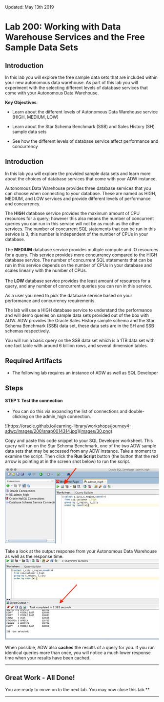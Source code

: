 Updated: May 13th 2019

# Lab 200: Working with Data Warehouse Services and the Free Sample Data Sets

## Introduction
 In this lab you will explore the free sample data sets that are included within your new autonomous data warehouse. As part of this lab you will experiment with the selecting different levels of database services that come with your Autonomous Data Warehouse.

 **Key Objectives**:

-   Learn about the different levels of Autonomous Data Warehouse service (HIGH, MEDIUM, LOW)

-   Learn about the Star Schema Benchmark (SSB) and Sales History (SH) sample data sets

-   See how the different levels of database service affect performance and concurrency

Introduction
------------

 In this lab you will explore the provided sample data sets and learn more about the choices of database services that come with your ADW instance.

 Autonomous Data Warehouse provides three database services that you can choose when connecting to your database. These are named as HIGH, MEDIUM, and LOW services and provide different levels of performance and concurrency.

The **HIGH** database service provides the maximum amount of CPU resources for a query; however this also means the number of concurrent queries you can run in this service will not be as much as the other services. The number of concurrent SQL statements that can be run in this service is 3, this number is independent of the number of CPUs in your database. \
\
The **MEDIUM** database service provides multiple compute and IO resources for a query. This service provides more concurrency compared to the HIGH database service. The number of concurrent SQL statements that can be run in this service depends on the number of CPUs in your database and scales linearly with the number of CPUs. \
\
The **LOW** database service provides the least amount of resources for a query, and any number of concurrent queries you can run in this service. 

 As a user you need to pick the database service based on your performance and concurrency requirements.

 The lab will use a HIGH database service to understand the performance and will demo queries on sample data sets provided out of the box with ADW. ADW provides the Oracle Sales History sample schema and the Star Schema Benchmark (SSB) data set, these data sets are in the SH and SSB schemas respectively.

 You will run a basic query on the SSB data set which is a 1TB data set with one fact table with around 6 billion rows, and several dimension tables.

Required Artifacts
------------------

-   The following lab requires an instance of ADW as well as SQL Developer

#### 

Steps
-----

#### 

#### STEP 1: Test the connection 

-   You can do this via expanding the list of connections and double-clicking on the admin\_high connection.

 ![https://oracle.github.io/learning-library/workshops/journey4-adwc/images/200/snap0014314.jpg](images/30.png)

 Copy and paste this code snippet to your SQL Developer worksheet. This query will run on the Star Schema Benchmark, one of the two ADW sample data sets that may be accessed from any ADW instance. Take a moment to examine the script. Then click the **Run Script** button (the button that the red arrow is pointing at in the screen shot below) to run the script.

 ![](images/31.png)

 Take a look at the output response from your Autonomous Data Warehouse as well as the response time.![](images/32.png)

 When possible, ADW also **caches** the results of a query for you. If you run identical queries more than once, you will notice a much lower response time when your results have been cached.



  -------------------------------------------------------------------------------------------------------------------------------------------------------------------- -----------------------------------------------------------------------------
## Great Work - All Done!
                                                                                              
  You are ready to move on to the next lab. You may now close this tab.**
  -------------------------------------------------------------------------------------------------------------------------------------------------------------------- -----------------------------------------------------------------------------